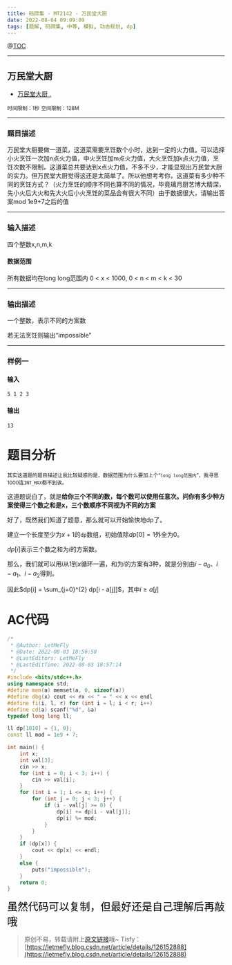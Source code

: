 ```yaml
---
title: 码蹄集 - MT2142 - 万民堂大厨
date: 2022-08-04 09:09:09
tags: [题解, 码蹄集, 中等, 模拟, 动态规划, dp]
---
```


@[TOC](传送门)


---


## 万民堂大厨

+ <a href="https://matiji.net/exam/brushquestion/142/3181/1DC60EA6DF83A333301CFFE1407FBA59"> 万民堂大厨 </a> <a href="https://matiji.net/exam/dohomework/1405/2">.</a>

<small>时间限制：1秒</small>
<small>空间限制：128M</small>



---



### 题目描述

万民堂大厨要做一道菜，这道菜需要烹饪数个小时，达到一定的火力值。可以选择小火烹饪一次加n点火力值，中火烹饪加m点火力值，大火烹饪加k点火力值，烹饪次数不限制。这道菜总共要达到x点火力值，不多不少，才能显现出万民堂大厨的实力。但万民堂大厨觉得这还是太简单了。所以他想考考你，这道菜有多少种不同的烹饪方式？（火力烹饪的顺序不同也算不同的情况，毕竟璃月厨艺博大精深，先小火后大火和先大火后小火烹饪的菜品会有很大不同）由于数据很大，请输出答案mod 1e9+7之后的值
​


---

### 输入描述



四个整数x,n,m,k


#### 数据范围

所有数据均在long long范围内
0 < x < 1000, 0 < n < m < k < 30

---


### 输出描述


一个整数，表示不同的方案数

若无法烹饪则输出“impossible”



---


### 样例一

#### 输入

```
5 1 2 3
```

#### 输出

```
13
```




# 题目分析

<small>其实这道题的题目描述让我比较疑惑的是，数据范围为什么要加上个“```long long范围内```”，我寻思1000连```INT_MAX```都不到诶。</small>

这道题说白了，就是**给你三个不同的数，每个数可以使用任意次。问你有多少种方案使得三个数之和是x，三个数顺序不同视为不同的方案**

好了，既然我们知道了题意，那么就可以开始愉快地dp了。

建立一个长度至少为$x + 1$的```dp```数组，初始值除$dp[0]=1$外全为$0$。

$dp[i]$表示三个数之和为$i$的方案数。

那么，我们就可以用$i$从$1$到$x$循环一遍，和为$i$的方案有$3$种，就是分别由$i-a_0$、$i-a_1$、$i-a_2$得到。

因此$dp[i] = \sum_{j=0}^{2} dp[i - a[j]]$，其中$i \geq a[j]$


# AC代码

```cpp
/*
 * @Author: LetMeFly
 * @Date: 2022-08-03 18:50:58
 * @LastEditors: LetMeFly
 * @LastEditTime: 2022-08-03 18:57:14
 */
#include <bits/stdc++.h>
using namespace std;
#define mem(a) memset(a, 0, sizeof(a))
#define dbg(x) cout << #x << " = " << x << endl
#define fi(i, l, r) for (int i = l; i < r; i++)
#define cd(a) scanf("%d", &a)
typedef long long ll;

ll dp[1010] = {1, 0};
const ll mod = 1e9 + 7;

int main() {
    int x;
    int val[3];
    cin >> x;
    for (int i = 0; i < 3; i++) {
        cin >> val[i];
    }
    for (int i = 1; i <= x; i++) {
        for (int j = 0; j < 3; j++) {
            if (i - val[j] >= 0) {
                dp[i] += dp[i - val[j]];
                dp[i] %= mod;
            }
        }
    }
    if (dp[x]) {
        cout << dp[x] << endl;
    }
    else {
        puts("impossible");
    }
    return 0;
}
```

<font color="black" face="楷体" size="5px">虽然代码可以复制，但最好还是自己理解后再敲哦</font>

<!-- <font color="black" face="楷体" size="5px">每周提前更新菁英班周赛题解，点关注，不迷路</font> -->

>原创不易，转载请附上[原文链接](https://blog.letmefly.xyz/2022/08/04/MaTiJi%20-%20MT2142%20-%20%E4%B8%87%E6%B0%91%E5%A0%82%E5%A4%A7%E5%8E%A8/)哦~
>Tisfy：[https://letmefly.blog.csdn.net/article/details/126152888](https://letmefly.blog.csdn.net/article/details/126152888)